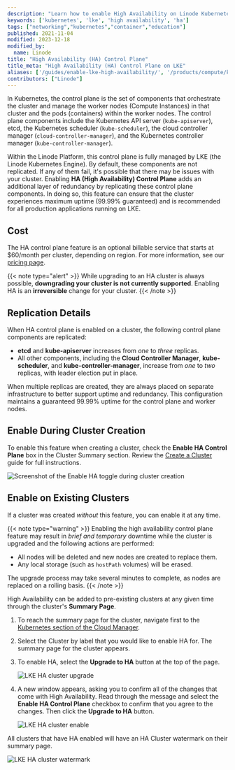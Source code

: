 ```yaml
---
description: "Learn how to enable High Availability on Linode Kubernetes Engine."
keywords: ['kubernetes', 'lke', 'high availability', 'ha']
tags: ["networking","kubernetes","container","education"]
published: 2021-11-04
modified: 2023-12-18
modified_by:
  name: Linode
title: "High Availability (HA) Control Plane"
title_meta: "High Availability (HA) Control Plane on LKE"
aliases: ['/guides/enable-lke-high-availability/', '/products/compute/kubernetes/guides/enable-high-availability/']
contributors: ["Linode"]
---
```


In Kubernetes, the control plane is the set of components that orchestrate the cluster and manage the worker nodes (Compute Instances) in that cluster and the pods (containers) within the worker nodes. The control plane components include the Kubernetes API server (`kube-apiserver`), etcd, the Kubernetes scheduler (`kube-scheduler`), the cloud controller manager (`cloud-controller-manager`), and the Kubernetes controller manager (`kube-controller-manager`).

Within the Linode Platform, this control plane is fully managed by LKE (the Linode Kubernetes Engine). By default, these components are not replicated. If any of them fail, it's possible that there may be issues with your cluster. Enabling **HA (High Availability) Control Plane** adds an additional layer of redundancy by replicating these control plane components. In doing so, this feature can ensure that the cluster experiences maximum uptime (99.99% guaranteed) and is recommended for all production applications running on LKE.

## Cost

The HA control plane feature is an optional billable service that starts at $60/month per cluster, depending on region. For more information, see our [pricing page](https://www.linode.com/pricing/).

{{< note type="alert" >}}
While upgrading to an HA cluster is always possible, **downgrading your cluster is not currently supported**. Enabling HA is an **irreversible** change for your cluster.
{{< /note >}}

## Replication Details

When HA control plane is enabled on a cluster, the following control plane components are replicated:

- **etcd** and **kube-apiserver** increases from *one* to *three* replicas.
- All other components, including the **Cloud Controller Manager**, **kube-scheduler**, and **kube-controller-manager**, increase from *one* to *two* replicas, with leader election put in place.

When multiple replicas are created, they are always placed on separate infrastructure to better support uptime and redundancy. This configuration maintains a guaranteed 99.99% uptime for the control plane and worker nodes.

## Enable During Cluster Creation

To enable this feature when creating a cluster, check the **Enable HA Control Plane** box in the Cluster Summary section. Review the [Create a Cluster](/docs/products/compute/kubernetes/guides/create-cluster/#optionally-enable-high-availability) guide for full instructions.

![Screenshot of the Enable HA toggle during cluster creation](create-cluster-enable-ha.png)

## Enable on Existing Clusters

If a cluster was created *without* this feature, you can enable it at any time.

{{< note type="warning" >}}
Enabling the high availability control plane feature may result in *brief and temporary* downtime while the cluster is upgraded and the following actions are performed:

- All nodes will be deleted and new nodes are created to replace them.
- Any local storage (such as `hostPath` volumes) will be erased.

The upgrade process may take several minutes to complete, as nodes are replaced on a rolling basis.
{{< /note >}}

High Availability can be added to pre-existing clusters at any given time through the cluster's **Summary Page**.

1. To reach the summary page for the cluster, navigate first to the [Kubernetes section of the Cloud Manager](https://cloud.linode.com/kubernetes/clusters).

1. Select the Cluster by label that you would like to enable HA for. The summary page for the cluster appears.

1. To enable HA, select the **Upgrade to HA** button at the top of the page.

    ![LKE HA cluster upgrade](upgrade-to-ha.png "Kubernetes HA upgrade.")

1. A new window appears, asking you to confirm all of the changes that come with High Availability. Read through the message and select the **Enable HA Control Plane** checkbox to confirm that you agree to the changes. Then click the **Upgrade to HA** button.

    ![LKE HA cluster enable](cluster-ha-enable.png "Kubernetes HA Cluster Enable.")

All clusters that have HA enabled will have an HA Cluster watermark on their summary page.

![LKE HA cluster watermark](ha-cluster-watermark.png "LKE HA cluster watermark.")
